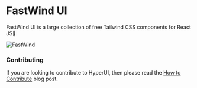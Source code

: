 # FastWind UI

FastWind UI is a large collection of free Tailwind CSS components for React JS🍓

![FastWind](https://hyperui.dev/og.png)

### Contributing

If you are looking to contribute to HyperUI, then please read the [How to Contribute](https://www.hyperui.dev/blog/how-to-contribute) blog post.
